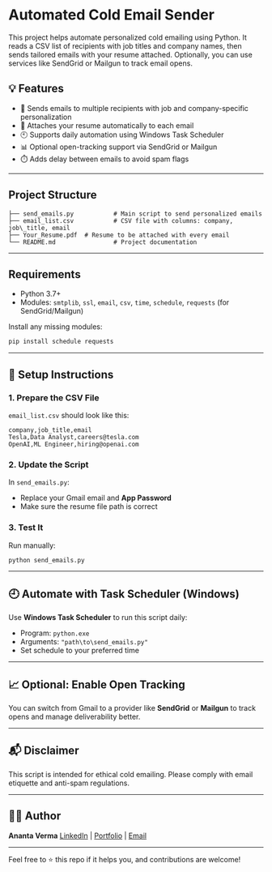 # Automated Cold Email Sender 

This project helps automate personalized cold emailing using Python. It reads a CSV list of recipients with job titles and company names, then sends tailored emails with your resume attached. Optionally, you can use services like SendGrid or Mailgun to track email opens.

## 💡 Features

- 🔁 Sends emails to multiple recipients with job and company-specific personalization
- 📎 Attaches your resume automatically to each email
- 🕙 Supports daily automation using Windows Task Scheduler
- 📊 Optional open-tracking support via SendGrid or Mailgun
- ⏱️ Adds delay between emails to avoid spam flags

---

## Project Structure

```
├── send_emails.py           # Main script to send personalized emails
├── email_list.csv           # CSV file with columns: company, job\_title, email
├── Your_Resume.pdf  # Resume to be attached with every email
└── README.md                # Project documentation
```
---

## Requirements

- Python 3.7+
- Modules: `smtplib`, `ssl`, `email`, `csv`, `time`, `schedule`, `requests` (for SendGrid/Mailgun)

Install any missing modules:
```bash
pip install schedule requests
````

---

## 📝 Setup Instructions

### 1. Prepare the CSV File

`email_list.csv` should look like this:

```csv
company,job_title,email
Tesla,Data Analyst,careers@tesla.com
OpenAI,ML Engineer,hiring@openai.com
```

### 2. Update the Script

In `send_emails.py`:

* Replace your Gmail email and **App Password**
* Make sure the resume file path is correct

### 3. Test It

Run manually:

```bash
python send_emails.py
```

---

## 🕘 Automate with Task Scheduler (Windows)

Use **Windows Task Scheduler** to run this script daily:

* Program: `python.exe`
* Arguments: `"path\to\send_emails.py"`
* Set schedule to your preferred time

---

## 📈 Optional: Enable Open Tracking

You can switch from Gmail to a provider like **SendGrid** or **Mailgun** to track opens and manage deliverability better.

---

## 📬 Disclaimer

This script is intended for ethical cold emailing. Please comply with email etiquette and anti-spam regulations.

---

## 👩‍💻 Author

**Ananta Verma**
[LinkedIn](https://linkedin.com/in/anantaverma) | [Portfolio](https://anantas-portfolio-d0858a.webflow.io/) | [Email](mailto:anantaverma20@gmail.com)

---

Feel free to ⭐️ this repo if it helps you, and contributions are welcome!

```

